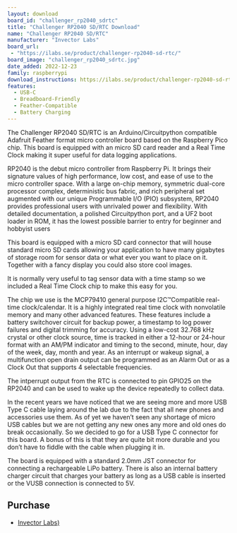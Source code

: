 ```yaml
---
layout: download
board_id: "challenger_rp2040_sdrtc"
title: "Challenger RP2040 SD/RTC Download"
name: "Challenger RP2040 SD/RTC"
manufacturer: "Invector Labs"
board_url:
 - "https://ilabs.se/product/challenger-rp2040-sd-rtc/"
board_image: "challenger_rp2040_sdrtc.jpg"
date_added: 2022-12-23
family: raspberrypi
download_instructions: https://ilabs.se/product/challenger-rp2040-sd-rtc/#tab-getting-started
features:
  - USB-C
  - Breadboard-Friendly
  - Feather-Compatible
  - Battery Charging
---
```


The Challenger RP2040 SD/RTC is an Arduino/Circuitpython compatible Adafruit Feather format micro controller board based on the Raspberry Pico chip. This board is equipped with an micro SD card reader and a Real Time Clock making it super useful for data logging applications.

RP2040 is the debut micro controller from Raspberry Pi. It brings their signature values of high performance, low cost, and ease of use to the micro controller space. With a large on-chip memory, symmetric dual-core processor complex, deterministic bus fabric, and rich peripheral set augmented with our unique Programmable I/O (PIO) subsystem, RP2040 provides professional users with unrivaled power and flexibility. With detailed documentation, a polished Circuitpython port, and a UF2 boot loader in ROM, it has the lowest possible barrier to entry for beginner and hobbyist users

This board is equipped with a micro SD card connector that will house standard micro SD cards allowing your application to have many gigabytes of storage room for sensor data or what ever you want to place on it. Together with a fancy display you could also store cool images.

It is normally very useful to tag sensor data with a time stamp so we included a Real Time Clock chip to make this easy for you.

The chip we use is the MCP79410 general purpose I2C™Compatible real-time clock/calendar. It is a highly integrated real time clock with nonvolatile memory and many other advanced features. These features include a battery switchover circuit for backup power, a timestamp to log power failures and digital trimming for accuracy. Using a low-cost 32.768 kHz crystal or other clock source, time is tracked in either a 12-hour or 24-hour format with an AM/PM indicator and timing to the second, minute, hour, day of the week, day, month and year. As an interrupt or wakeup signal, a multifunction open drain output can be programmed as an Alarm Out or as a Clock Out that supports 4 selectable frequencies.

The intperrupt output from the RTC is connected to pin GPIO25 on the RP2040 and can be used to wake up the device repeatedly to collect data.

In the recent years we have noticed that we are seeing more and more USB Type C cable laying around the lab due to the fact that all new phones and accessories use them. As of yet we haven’t seen any shortage of micro USB cables but we are not getting any new ones any more and old ones do break occasionally. So we decided to go for a USB Type C connector for this board. A bonus of this is that they are quite bit more durable and you don’t have to fiddle with the cable when plugging it in.

The board is equipped with a standard 2.0mm JST connector for connecting a rechargeable LiPo battery. There is also an internal battery charger circuit that charges your battery as long as a USB cable is inserted or the VUSB connection is connected to 5V.

## Purchase

* [Invector Labs)](https://ilabs.se/product/challenger-rp2040-sd-rtc/)
